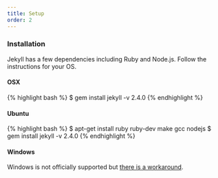 ```yaml
---
title: Setup
order: 2
---
```


### Installation

Jekyll has a few dependencies including Ruby and Node.js. Follow the instructions for your OS.

#### OSX
{% highlight bash %}
$ gem install jekyll -v 2.4.0
{% endhighlight %}

#### Ubuntu
{% highlight bash %}
$ apt-get install ruby ruby-dev make gcc nodejs
$ gem install jekyll -v 2.4.0
{% endhighlight %}

#### Windows
Windows is not officially supported but [there is a workaround](http://jekyllrb.com/docs/windows/).
